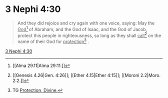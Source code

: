# 3 Nephi 4:30

> And they did rejoice and cry again with one voice, saying: May the <u>God</u>[^a] of Abraham, and the God of Isaac, and the God of Jacob, protect this people in righteousness, so long as they shall <u>call</u>[^b] on the name of their God for <u>protection</u>[^c] .

[3 Nephi 4:30](https://www.churchofjesuschrist.org/study/scriptures/bofm/3-ne/4?lang=eng&id=p30#p30)


[^a]: [[Alma 29.11|Alma 29:11.]]
[^b]: [[Genesis 4.26|Gen. 4:26]]; [[Ether 4.15|Ether 4:15]]; [[Moroni 2.2|Moro. 2:2.]]
[^c]: TG [Protection, Divine.](https://www.churchofjesuschrist.org/study/scriptures/tg/protection-divine?lang=eng)
